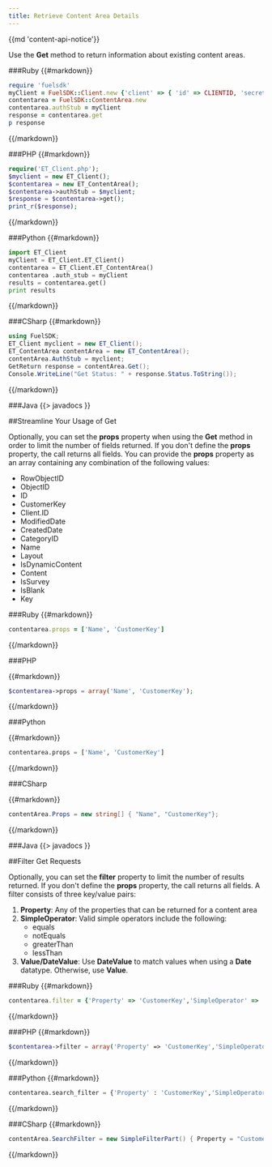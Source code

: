 ```yaml
---
title: Retrieve Content Area Details
---
```


{{md 'content-api-notice'}}

Use the **Get** method to return information about existing content areas. 

###Ruby
{{#markdown}}
```ruby  
require 'fuelsdk'
myClient = FuelSDK::Client.new {'client' => { 'id' => CLIENTID, 'secret' => SECRET }}
contentarea = FuelSDK::ContentArea.new 
contentarea.authStub = myClient
response = contentarea.get
p response
```
{{/markdown}}

###PHP
{{#markdown}}
```php  
require('ET_Client.php');
$myclient = new ET_Client();
$contentarea = new ET_ContentArea();
$contentarea->authStub = $myclient;
$response = $contentarea->get();
print_r($response);
```
{{/markdown}}

###Python
{{#markdown}}
```python  
import ET_Client
myClient = ET_Client.ET_Client()
contentarea = ET_Client.ET_ContentArea()
contentarea .auth_stub = myClient 
results = contentarea.get()
print results
```
{{/markdown}}

###CSharp
{{#markdown}}
```csharp  
using FuelSDK;
ET_Client myclient = new ET_Client();
ET_ContentArea contentArea = new ET_ContentArea();
contentArea.AuthStub = myclient;
GetReturn response = contentArea.Get();
Console.WriteLine("Get Status: " + response.Status.ToString());
```
{{/markdown}}

###Java
{{> javadocs }}


##Streamline Your Usage of Get

Optionally, you can set the **props** property when using the **Get** method in order to limit the number of fields returned. If you don't define the **props** property, the call returns all fields. You can provide the **props** property as an array containing any combination of the following values:

*   RowObjectID
*   ObjectID
*   ID
*   CustomerKey
*   Client.ID
*   ModifiedDate
*   CreatedDate
*   CategoryID
*   Name
*   Layout
*   IsDynamicContent
*   Content
*   IsSurvey
*   IsBlank
*   Key

###Ruby
{{#markdown}}
```ruby  
contentarea.props = ['Name', 'CustomerKey']
```
{{/markdown}}

###PHP

{{#markdown}}
```php  
$contentarea->props = array('Name', 'CustomerKey');
```
{{/markdown}}

###Python

{{#markdown}}
```python  
contentarea.props = ['Name', 'CustomerKey']
```
{{/markdown}}

###CSharp

{{#markdown}}
```csharp  
contentArea.Props = new string[] { "Name", "CustomerKey"};
```
{{/markdown}}

###Java
{{> javadocs }}


##Filter Get Requests

Optionally, you can set the **filter** property to limit the number of results returned.  If you don't define the **props** property, the call returns all fields. A filter consists of three key/value pairs:

1.  **Property**: Any of the properties that can be returned for a content area
2.  **SimpleOperator**: Valid simple operators include the following:
	*   equals
	*   notEquals
	*   greaterThan
	*   lessThan
3.  **Value/DateValue**: Use **DateValue** to match values when using a **Date** datatype. Otherwise, use **Value**.

###Ruby
{{#markdown}}
```ruby  
contentarea.filter = {'Property' => 'CustomerKey','SimpleOperator' => 'equals','Value' => 'MyContent Area'}
```
{{/markdown}}

###PHP
{{#markdown}}
```php  
$contentarea->filter = array('Property' => 'CustomerKey','SimpleOperator' => 'equals','Value' => 'MyContent Area');
```
{{/markdown}}

###Python
{{#markdown}}
```python  
contentarea.search_filter = {'Property' : 'CustomerKey','SimpleOperator' : 'equals','Value' : 'MyContent Area'}
```
{{/markdown}}

###CSharp
{{#markdown}}
```csharp  
contentArea.SearchFilter = new SimpleFilterPart() { Property = "CustomerKey", SimpleOperator = SimpleOperators.equals, Value = new String[] { "MyContent Area" } }; 
```
{{/markdown}}